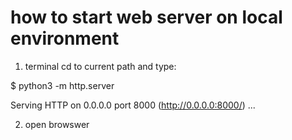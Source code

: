 # how to start web server on local environment

1. terminal cd to current path and type:

$  python3 -m http.server

Serving HTTP on 0.0.0.0 port 8000 (http://0.0.0.0:8000/) ...


2. open browswer






